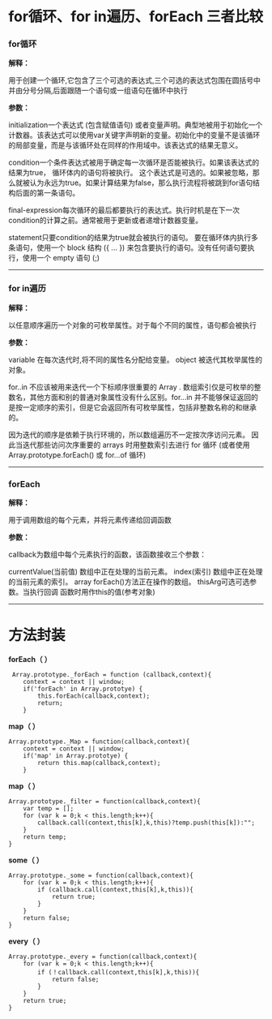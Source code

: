 ﻿# for循环、for in遍历、forEach  三者比较

### for循环

**解释：**

用于创建一个循环,它包含了三个可选的表达式,三个可选的表达式包围在圆括号中并由分号分隔,后面跟随一个语句或一组语句在循环中执行

**参数：**

initialization一个表达式 (包含赋值语句) 或者变量声明。典型地被用于初始化一个计数器。该表达式可以使用var关键字声明新的变量。初始化中的变量不是该循环的局部变量，而是与该循环处在同样的作用域中。该表达式的结果无意义。

condition一个条件表达式被用于确定每一次循环是否能被执行。如果该表达式的结果为true， 循环体内的语句将被执行。 这个表达式是可选的。如果被忽略，那么就被认为永远为true。如果计算结果为false，那么执行流程将被跳到for语句结构后面的第一条语句。

final-expression每次循环的最后都要执行的表达式。执行时机是在下一次condition的计算之前。通常被用于更新或者递增计数器变量。

statement只要condition的结果为true就会被执行的语句。 要在循环体内执行多条语句，使用一个 block 结构 ({ ... }) 来包含要执行的语句。没有任何语句要执行，使用一个 empty 语句 (;)

---

### for in遍历

**解释：**

以任意顺序遍历一个对象的可枚举属性。对于每个不同的属性，语句都会被执行

**参数：**

variable
在每次迭代时,将不同的属性名分配给变量。
object
被迭代其枚举属性的对象。
 

for..in 不应该被用来迭代一个下标顺序很重要的 Array .
数组索引仅是可枚举的整数名，其他方面和别的普通对象属性没有什么区别。for...in 并不能够保证返回的是按一定顺序的索引，但是它会返回所有可枚举属性，包括非整数名称的和继承的。

因为迭代的顺序是依赖于执行环境的，所以数组遍历不一定按次序访问元素。 因此当迭代那些访问次序重要的 arrays 时用整数索引去进行 for 循环 (或者使用 Array.prototype.forEach() 或 for...of 循环)

---

### forEach

**解释：**

用于调用数组的每个元素，并将元素传递给回调函数

**参数：**

callback为数组中每个元素执行的函数，该函数接收三个参数：

currentValue(当前值)
数组中正在处理的当前元素。
index(索引)
数组中正在处理的当前元素的索引。
array
forEach()方法正在操作的数组。
thisArg可选可选参数。当执行回调 函数时用作this的值(参考对象)

---

# 方法封装

**forEach（ ）**

```
 Array.prototype._forEach = function (callback,context){  
    context = context || window;  
    if('forEach' in Array.prototye) {  
        this.forEach(callback,context);  
        return;  
    } 
```


**map（ ）**

```
Array.prototype._Map = function(callback,context){  
    context = context || window;  
    if('map' in Array.prototye) {  
        return this.map(callback,context);  
    }  
```

**map（ ）**

```
Array.prototype._filter = function(callback,context){ 
    var temp = [];
    for (var k = 0;k < this.length;k++){
        callback.call(context,this[k],k,this)?temp.push(this[k]):"";
    }
    return temp;
}
```

**some（ ）**

```
Array.prototype._some = function(callback,context){ 
    for (var k = 0;k < this.length;k++){
        if (callback.call(context,this[k],k,this)){
            return true;
        }
    }
    return false;
}
```

**every（ ）**

```
Array.prototype._every = function(callback,context){ 
    for (var k = 0;k < this.length;k++){
        if (！callback.call(context,this[k],k,this)){
            return false;
        }
    }
    return true;
}
    
```
